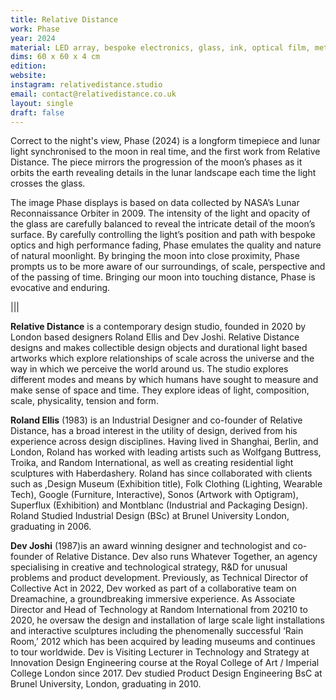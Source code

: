 ```yaml
---
title: Relative Distance
work: Phase
year: 2024
material: LED array, bespoke electronics, glass, ink, optical film, metal frame, mineral composite body, power supply
dims: 60 x 60 x 4 cm
edition:
website:
instagram: relativedistance.studio
email: contact@relativedistance.co.uk
layout: single
draft: false
---
```


Correct to the night's view, Phase (2024) is a longform timepiece and lunar light synchronised to the moon in real time, and the first work from Relative Distance. The piece mirrors the progression of the moon’s phases as it orbits the earth revealing  details in the lunar landscape each time the light crosses the glass.

The image Phase displays is based on data collected by NASA’s Lunar Reconnaissance Orbiter in 2009. The intensity of the light and opacity of the glass are carefully balanced to reveal the intricate detail of the moon’s surface. By carefully controlling the light’s position and path with bespoke optics and high performance fading, Phase emulates the quality and nature of natural moonlight. By bringing the moon into close proximity, Phase prompts us to be more aware of our surroundings, of scale, perspective and of the passing of time.  Bringing our moon into touching distance, Phase is evocative and enduring.

|||

<b>Relative Distance</b> is a contemporary design studio, founded in 2020 by London based designers Roland Ellis and Dev Joshi. Relative Distance designs and makes collectible design objects and durational light based artworks which explore relationships of scale across the universe and the way in which we perceive the world around us. The studio explores different modes and means by which humans have sought to measure and make sense of space and time. They explore ideas of light, composition, scale, physicality, tension and form.

<b>Roland Ellis</b> (1983) is an Industrial Designer and co-founder of Relative Distance, has a broad interest in the utility of design, derived from his experience across design disciplines. Having lived in Shanghai, Berlin, and London, Roland has worked with leading artists such as Wolfgang Buttress, Troika, and Random International, as well as creating residential light sculptures with Haberdashery. Roland has since collaborated with clients such as ,Design Museum (Exhibition title), Folk Clothing (Lighting, Wearable Tech), Google (Furniture, Interactive), Sonos (Artwork with Optigram), Superflux (Exhibition) and Montblanc (Industrial and Packaging Design). Roland Studied Industrial Design (BSc) at Brunel University London, graduating in 2006.

<b>Dev Joshi</b>  (1987)is an award winning designer and technologist and co-founder of Relative Distance. Dev also runs Whatever Together, an agency specialising in creative and technological strategy, R&D for unusual problems and product development. Previously, as Technical Director of Collective Act in 2022, Dev worked as part of a collaborative team on Dreamachine, a groundbreaking immersive experience. As Associate Director and Head of Technology at Random International from 20210 to 2020, he oversaw the design and installation of large scale light installations and interactive sculptures including the phenomenally successful  ‘Rain Room,’ 2012 which has been acquired by leading museums and continues to tour worldwide. Dev is Visiting Lecturer in Technology and Strategy at Innovation Design Engineering course at the Royal College of Art / Imperial College London since 2017. Dev studied Product Design Engineering BsC at Brunel University, London, graduating in 2010. 
